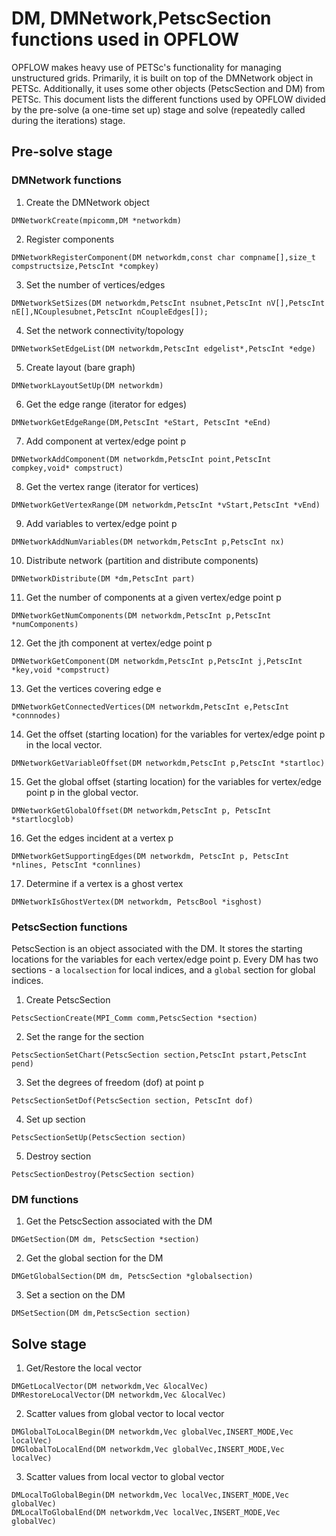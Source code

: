 # DM, DMNetwork,PetscSection functions used in OPFLOW

OPFLOW makes heavy use of PETSc's functionality for managing unstructured grids. Primarily, it is built on top of the DMNetwork object in PETSc. Additionally, it uses some other objects (PetscSection and DM) from PETSc. This document lists the different functions used by OPFLOW divided by the pre-solve (a one-time set up) stage and solve (repeatedly called during the iterations) stage.

## Pre-solve stage

### DMNetwork functions

1. Create the DMNetwork object 
```
DMNetworkCreate(mpicomm,DM *networkdm)
```

2. Register components
```
DMNetworkRegisterComponent(DM networkdm,const char compname[],size_t compstructsize,PetscInt *compkey)
```

3. Set the number of vertices/edges
```
DMNetworkSetSizes(DM networkdm,PetscInt nsubnet,PetscInt nV[],PetscInt nE[],NCouplesubnet,PetscInt nCoupleEdges[]);
```

4. Set the network connectivity/topology
```
DMNetworkSetEdgeList(DM networkdm,PetscInt edgelist*,PetscInt *edge)
```

5. Create layout (bare graph)
```
DMNetworkLayoutSetUp(DM networkdm)
```

6. Get the edge range (iterator for edges)
```
DMNetworkGetEdgeRange(DM,PetscInt *eStart, PetscInt *eEnd)
```

7.  Add component at vertex/edge point p
```
DMNetworkAddComponent(DM networkdm,PetscInt point,PetscInt compkey,void* compstruct)
```

8. Get the vertex range (iterator for vertices)
```
DMNetworkGetVertexRange(DM networkdm,PetscInt *vStart,PetscInt *vEnd)
```

9. Add variables to vertex/edge point p
```
DMNetworkAddNumVariables(DM networkdm,PetscInt p,PetscInt nx)
```

10. Distribute network (partition and distribute components)
```
DMNetworkDistribute(DM *dm,PetscInt part)
```

11. Get the number of components at a given vertex/edge point p
```
DMNetworkGetNumComponents(DM networkdm,PetscInt p,PetscInt *numComponents)
```
12. Get the jth component at vertex/edge point p
```
DMNetworkGetComponent(DM networkdm,PetscInt p,PetscInt j,PetscInt *key,void *compstruct)
```

13. Get the vertices covering edge e
```
DMNetworkGetConnectedVertices(DM networkdm,PetscInt e,PetscInt *connnodes)
```

14. Get the offset (starting location) for the variables for vertex/edge point p in the local vector.
```
DMNetworkGetVariableOffset(DM networkdm,PetscInt p,PetscInt *startloc)
```

15. Get the global offset (starting location) for the variables for vertex/edge point p in the global vector.
```
DMNetworkGetGlobalOffset(DM networkdm,PetscInt p, PetscInt *startlocglob)
```

16. Get the edges incident at a vertex p
```
DMNetworkGetSupportingEdges(DM networkdm, PetscInt p, PetscInt *nlines, PetscInt *connlines)
```

17. Determine if a vertex is a ghost vertex
```
DMNetworkIsGhostVertex(DM networkdm, PetscBool *isghost)
```

### PetscSection functions
PetscSection is an object associated with the DM. It stores the starting locations for the variables for each vertex/edge point p. Every DM has two sections - a `localsection` for local indices, and a `global` section for global indices.

1. Create PetscSection
```
PetscSectionCreate(MPI_Comm comm,PetscSection *section)
```
2. Set the range for the section
``` 
PetscSectionSetChart(PetscSection section,PetscInt pstart,PetscInt pend)
```

3. Set the degrees of freedom (dof) at point p
```
PetscSectionSetDof(PetscSection section, PetscInt dof)
```
4. Set up section
```
PetscSectionSetUp(PetscSection section)
```

5. Destroy section
```
PetscSectionDestroy(PetscSection section)
```

### DM functions

1. Get the PetscSection associated with the DM
```
DMGetSection(DM dm, PetscSection *section)
```

2. Get the global section for the DM
```
DMGetGlobalSection(DM dm, PetscSection *globalsection)
```

3. Set a section on the DM
```
DMSetSection(DM dm,PetscSection section)
```

## Solve stage

1. Get/Restore the local vector
```
DMGetLocalVector(DM networkdm,Vec &localVec)
DMRestoreLocalVector(DM networkdm,Vec &localVec)
```

2. Scatter values from global vector to local vector
```
DMGlobalToLocalBegin(DM networkdm,Vec globalVec,INSERT_MODE,Vec localVec)
DMGlobalToLocalEnd(DM networkdm,Vec globalVec,INSERT_MODE,Vec localVec)
```

3. Scatter values from local vector to global vector
```
DMLocalToGlobalBegin(DM networkdm,Vec localVec,INSERT_MODE,Vec globalVec)
DMLocalToGlobalEnd(DM networkdm,Vec localVec,INSERT_MODE,Vec globalVec)
```